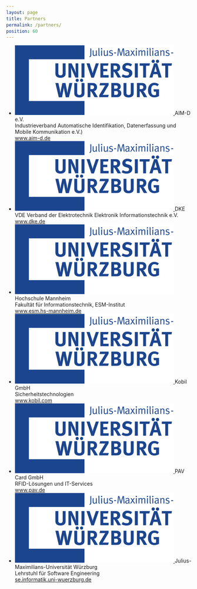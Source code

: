 ```yaml
---
layout: page
title: Partners
permalink: /partners/
position: 60
---
```

<ul class="partners">
    <li>
        <a href="https://www.aim-d.de/">
            <img src="./assets/images/logo-uniwue.svg" alt="Logo AIM-D" />
        </a>
        AIM-D e.V.<br>
        Industrieverband Automatische Identifikation, Datenerfassung und Mobile Kommunikation e.V.)<br>
        <a href="https://www.aim-d.de/">www.aim-d.de</a>
    </li>
    <li>
        <a href="https://www.dke.de/de">
            <img src="./assets/images/logo-uniwue.svg" alt="Logo DKE" />
        </a>
        DKE<br>
        VDE Verband der Elektrotechnik Elektronik Informationstechnik e.V.<br>
        <a href="https://www.dke.de/de">www.dke.de</a>
    </li>
    <li>
        <a href="https://www.esm.hs-mannheim.de/institut.html">
            <img src="./assets/images/logo-uniwue.svg" alt="Logo Hochschule Mannheim" />
        </a>
        Hochschule Mannheim<br>
        Fakultät für Informationstechnik, ESM-Institut<br>
        <a href="https://www.esm.hs-mannheim.de/institut.html">www.esm.hs-mannheim.de</a>
    </li>
    <li>
        <a href="https://www.kobil.com/en/index.html">
            <img src="./assets/images/logo-uniwue.svg" alt="Logo Kobil GmbH" />
        </a>
        Kobil GmbH<br>
        Sicherheitstechnologien<br>
        <a href="https://www.kobil.com/en/index.html">www.kobil.com</a>
    </li>
    <li>
        <a href="https://www.pav.de/">
            <img src="./assets/images/logo-uniwue.svg" alt="Logo PAV Card GmbH" />
        </a>
        PAV Card GmbH<br>
        RFID-Lösungen und IT-Services<br>
        <a href="https://www.pav.de/">www.pav.de</a>
    </li>
    <li>
        <a href="https://se.informatik.uni-wuerzburg.de">
            <img src="/assets/images/logo-uniwue.svg" alt="Logo Uni Würzburg" />
        </a>
        Julius-Maximilians-Universität Würzburg<br>
        Lehrstuhl für Software Engineering<br>
        <a href="https://se.informatik.uni-wuerzburg.de">se.informatik.uni-wuerzburg.de</a>
    </li>
</ul>
